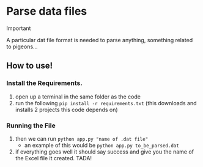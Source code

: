 # Parse data files

> [!IMPORTANT]
> A particular dat file format is needed to parse anything, something related to pigeons...

## How to use!
### Install the Requirements.
1. open up a terminal in the same folder as the code
2. run the following `pip install -r requirements.txt` (this downloads and installs 2 projects this code depends on)
### Running the File
1. then we can run `python app.py "name of .dat file"`
     - an example of this would be `python app.py to_be_parsed.dat`
2. if everything goes well it should say success and give you the name of the Excel file it created. TADA!
